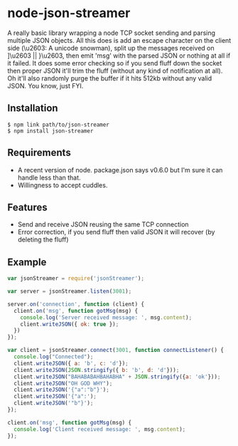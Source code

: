 # node-json-streamer
A really basic library wrapping a node TCP socket sending and parsing multiple JSON objects.
All this does is add an escape character on the client side (\u2603: A unicode snowman), split up the messages received on ]\u2603 || }\u2603, then emit 'msg' with the parsed JSON or nothing at all if it failed.
It does some error checking so if you send fluff down the socket then proper JSON it'll trim the fluff (without any kind of notification at all).
Oh it'll also randomly purge the buffer if it hits 512kb without any valid JSON. You know, just FYI.

## Installation
    $ npm link path/to/json-streamer
    $ npm install json-streamer

## Requirements
- A recent version of node. package.json says v0.6.0 but I'm sure it can handle less than that.
- Willingness to accept cuddles.

## Features
- Send and receive JSON reusing the same TCP connection
- Error correction, if you send fluff then valid JSON it will recover (by deleting the fluff)

## Example

```javascript
var jsonStreamer = require('jsonStreamer');

var server = jsonStreamer.listen(3001);

server.on('connection', function (client) {
  client.on('msg', function gotMsg(msg) {
    console.log('Server received message: ', msg.content);
    client.writeJSON({ ok: true });
  })
});

var client = jsonStreamer.connect(3001, function connectListener() {
  console.log("Connected");
  client.writeJSON({ a: 'b', c: 'd'});
  client.writeJSON(JSON.stringify({ b: 'b', d: 'd'}));
  client.writeJSON("BAHABABAHBAHABHA" + JSON.stringify({a: 'ok'}));
  client.writeJSON("OH GOD WHY");
  client.writeJSON('{"a":"b"}');
  client.writeJSON('{"a":');
  client.writeJSON('"b"}');
});

client.on('msg', function gotMsg(msg) {
  console.log('Client received message: ', msg.content);
});
```
